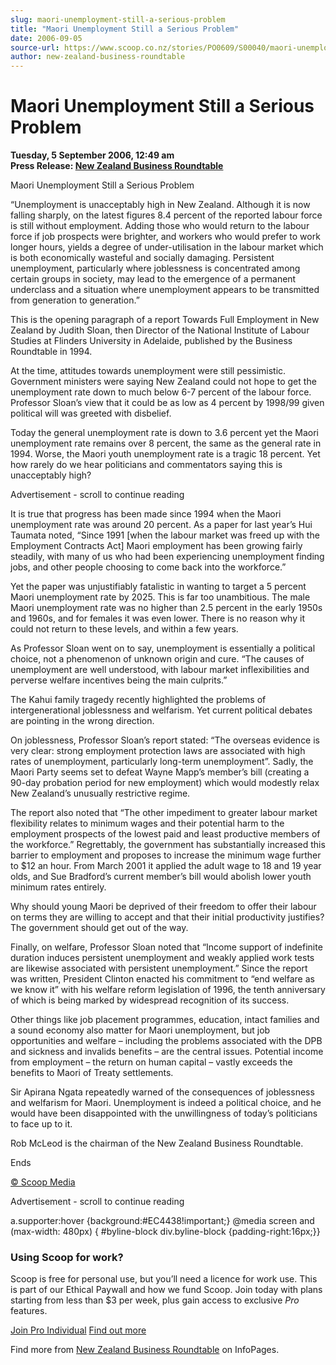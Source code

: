 ```yaml
---
slug: maori-unemployment-still-a-serious-problem
title: "Maori Unemployment Still a Serious Problem"
date: 2006-09-05
source-url: https://www.scoop.co.nz/stories/PO0609/S00040/maori-unemployment-still-a-serious-problem.htm
author: new-zealand-business-roundtable
---
```

Maori Unemployment Still a Serious Problem
==========================================

**Tuesday, 5 September 2006, 12:49 am**  
**Press Release: [New Zealand Business Roundtable](https://info.scoop.co.nz/New_Zealand_Business_Roundtable)**

Maori Unemployment Still a Serious Problem

“Unemployment is unacceptably high in New Zealand. Although it is now falling sharply, on the latest figures 8.4 percent of the reported labour force is still without employment. Adding those who would return to the labour force if job prospects were brighter, and workers who would prefer to work longer hours, yields a degree of under-utilisation in the labour market which is both economically wasteful and socially damaging. Persistent unemployment, particularly where joblessness is concentrated among certain groups in society, may lead to the emergence of a permanent underclass and a situation where unemployment appears to be transmitted from generation to generation.”

This is the opening paragraph of a report Towards Full Employment in New Zealand by Judith Sloan, then Director of the National Institute of Labour Studies at Flinders University in Adelaide, published by the Business Roundtable in 1994.

At the time, attitudes towards unemployment were still pessimistic. Government ministers were saying New Zealand could not hope to get the unemployment rate down to much below 6-7 percent of the labour force. Professor Sloan’s view that it could be as low as 4 percent by 1998/99 given political will was greeted with disbelief.

Today the general unemployment rate is down to 3.6 percent yet the Maori unemployment rate remains over 8 percent, the same as the general rate in 1994. Worse, the Maori youth unemployment rate is a tragic 18 percent. Yet how rarely do we hear politicians and commentators saying this is unacceptably high?

Advertisement - scroll to continue reading





It is true that progress has been made since 1994 when the Maori unemployment rate was around 20 percent. As a paper for last year’s Hui Taumata noted, “Since 1991 \[when the labour market was freed up with the Employment Contracts Act\] Maori employment has been growing fairly steadily, with many of us who had been experiencing unemployment finding jobs, and other people choosing to come back into the workforce.”

Yet the paper was unjustifiably fatalistic in wanting to target a 5 percent Maori unemployment rate by 2025. This is far too unambitious. The male Maori unemployment rate was no higher than 2.5 percent in the early 1950s and 1960s, and for females it was even lower. There is no reason why it could not return to these levels, and within a few years.

As Professor Sloan went on to say, unemployment is essentially a political choice, not a phenomenon of unknown origin and cure. “The causes of unemployment are well understood, with labour market inflexibilities and perverse welfare incentives being the main culprits.”

The Kahui family tragedy recently highlighted the problems of intergenerational joblessness and welfarism. Yet current political debates are pointing in the wrong direction.

On joblessness, Professor Sloan’s report stated: “The overseas evidence is very clear: strong employment protection laws are associated with high rates of unemployment, particularly long-term unemployment”. Sadly, the Maori Party seems set to defeat Wayne Mapp’s member’s bill (creating a 90-day probation period for new employment) which would modestly relax New Zealand’s unusually restrictive regime.

The report also noted that “The other impediment to greater labour market flexibility relates to minimum wages and their potential harm to the employment prospects of the lowest paid and least productive members of the workforce.” Regrettably, the government has substantially increased this barrier to employment and proposes to increase the minimum wage further to $12 an hour. From March 2001 it applied the adult wage to 18 and 19 year olds, and Sue Bradford’s current member’s bill would abolish lower youth minimum rates entirely.

Why should young Maori be deprived of their freedom to offer their labour on terms they are willing to accept and that their initial productivity justifies? The government should get out of the way.

Finally, on welfare, Professor Sloan noted that “Income support of indefinite duration induces persistent unemployment and weakly applied work tests are likewise associated with persistent unemployment.” Since the report was written, President Clinton enacted his commitment to “end welfare as we know it” with his welfare reform legislation of 1996, the tenth anniversary of which is being marked by widespread recognition of its success.

Other things like job placement programmes, education, intact families and a sound economy also matter for Maori unemployment, but job opportunities and welfare – including the problems associated with the DPB and sickness and invalids benefits – are the central issues. Potential income from employment – the return on human capital – vastly exceeds the benefits to Maori of Treaty settlements.

Sir Apirana Ngata repeatedly warned of the consequences of joblessness and welfarism for Maori. Unemployment is indeed a political choice, and he would have been disappointed with the unwillingness of today’s politicians to face up to it.

  
Rob McLeod is the chairman of the New Zealand Business Roundtable.

Ends

  

[© Scoop Media](http://www.scoop.co.nz/about/terms.html)  

Advertisement - scroll to continue reading



a.supporter:hover {background:#EC4438!important;} @media screen and (max-width: 480px) { #byline-block div.byline-block {padding-right:16px;}}

### Using Scoop for work?

Scoop is free for personal use, but you’ll need a licence for work use. This is part of our Ethical Paywall and how we fund Scoop. Join today with plans starting from less than $3 per week, plus gain access to exclusive _Pro_ features.  
  
[Join Pro Individual](https://pro.scoop.co.nz/Individual/?from=ProIn24) [Find out more](https://pro.scoop.co.nz/using-scoop-for-work/?from=ProIn24)

Find more from [New Zealand Business Roundtable](https://info.scoop.co.nz/New_Zealand_Business_Roundtable) on InfoPages.